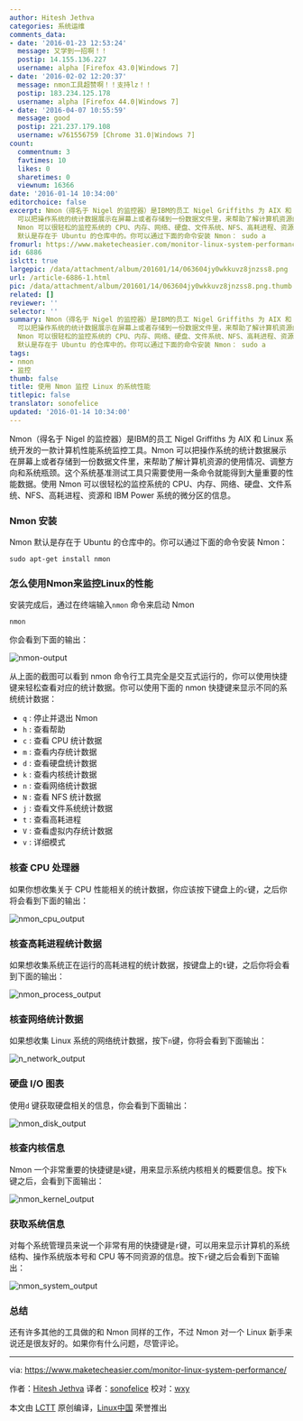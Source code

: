 ```yaml
---
author: Hitesh Jethva
categories: 系统运维
comments_data:
- date: '2016-01-23 12:53:24'
  message: 又学到一招啊！！
  postip: 14.155.136.227
  username: alpha [Firefox 43.0|Windows 7]
- date: '2016-02-02 12:20:37'
  message: nmon工具超赞啊！！支持lz！！
  postip: 183.234.125.178
  username: alpha [Firefox 44.0|Windows 7]
- date: '2016-04-07 10:55:59'
  message: good
  postip: 221.237.179.108
  username: w761556759 [Chrome 31.0|Windows 7]
count:
  commentnum: 3
  favtimes: 10
  likes: 0
  sharetimes: 0
  viewnum: 16366
date: '2016-01-14 10:34:00'
editorchoice: false
excerpt: Nmon（得名于 Nigel 的监控器）是IBM的员工 Nigel Griffiths 为 AIX 和 Linux 系统开发的一款计算机性能系统监控工具。Nmon
  可以把操作系统的统计数据展示在屏幕上或者存储到一份数据文件里，来帮助了解计算机资源的使用情况、调整方向和系统瓶颈。这个系统基准测试工具只需要使用一条命令就能得到大量重要的性能数据。使用
  Nmon 可以很轻松的监控系统的 CPU、内存、网络、硬盘、文件系统、NFS、高耗进程、资源和 IBM Power 系统的微分区的信息。 Nmon 安装 Nmon
  默认是存在于 Ubuntu 的仓库中的。你可以通过下面的命令安装 Nmon： sudo a
fromurl: https://www.maketecheasier.com/monitor-linux-system-performance/
id: 6886
islctt: true
largepic: /data/attachment/album/201601/14/063604jy0wkkuvz8jnzss8.png
url: /article-6886-1.html
pic: /data/attachment/album/201601/14/063604jy0wkkuvz8jnzss8.png.thumb.jpg
related: []
reviewer: ''
selector: ''
summary: Nmon（得名于 Nigel 的监控器）是IBM的员工 Nigel Griffiths 为 AIX 和 Linux 系统开发的一款计算机性能系统监控工具。Nmon
  可以把操作系统的统计数据展示在屏幕上或者存储到一份数据文件里，来帮助了解计算机资源的使用情况、调整方向和系统瓶颈。这个系统基准测试工具只需要使用一条命令就能得到大量重要的性能数据。使用
  Nmon 可以很轻松的监控系统的 CPU、内存、网络、硬盘、文件系统、NFS、高耗进程、资源和 IBM Power 系统的微分区的信息。 Nmon 安装 Nmon
  默认是存在于 Ubuntu 的仓库中的。你可以通过下面的命令安装 Nmon： sudo a
tags:
- nmon
- 监控
thumb: false
title: 使用 Nmon 监控 Linux 的系统性能
titlepic: false
translator: sonofelice
updated: '2016-01-14 10:34:00'
---
```


Nmon（得名于 Nigel 的监控器）是IBM的员工 Nigel Griffiths 为 AIX 和 Linux 系统开发的一款计算机性能系统监控工具。Nmon 可以把操作系统的统计数据展示在屏幕上或者存储到一份数据文件里，来帮助了解计算机资源的使用情况、调整方向和系统瓶颈。这个系统基准测试工具只需要使用一条命令就能得到大量重要的性能数据。使用 Nmon 可以很轻松的监控系统的 CPU、内存、网络、硬盘、文件系统、NFS、高耗进程、资源和 IBM Power 系统的微分区的信息。


### Nmon 安装


Nmon 默认是存在于 Ubuntu 的仓库中的。你可以通过下面的命令安装 Nmon：



```
sudo apt-get install nmon

```

### 怎么使用Nmon来监控Linux的性能


安装完成后，通过在终端输入`nmon` 命令来启动 Nmon



```
nmon

```

你会看到下面的输出：


![nmon-output](/data/attachment/album/201601/14/063604jy0wkkuvz8jnzss8.png)


从上面的截图可以看到 nmon 命令行工具完全是交互式运行的，你可以使用快捷键来轻松查看对应的统计数据。你可以使用下面的 nmon 快捷键来显示不同的系统统计数据：


* `q` : 停止并退出 Nmon
* `h` : 查看帮助
* `c` : 查看 CPU 统计数据
* `m` : 查看内存统计数据
* `d` : 查看硬盘统计数据
* `k` : 查看内核统计数据
* `n` : 查看网络统计数据
* `N` : 查看 NFS 统计数据
* `j` : 查看文件系统统计数据
* `t` : 查看高耗进程
* `V` : 查看虚拟内存统计数据
* `v` : 详细模式


### 核查 CPU 处理器


如果你想收集关于 CPU 性能相关的统计数据，你应该按下键盘上的`c`键，之后你将会看到下面的输出：


![nmon_cpu_output](/data/attachment/album/201601/14/063605ko14d13jrd58ttow.png)


### 核查高耗进程统计数据


如果想收集系统正在运行的高耗进程的统计数据，按键盘上的`t`键，之后你将会看到下面的输出：


![nmon_process_output](/data/attachment/album/201601/14/063609idvjcvmdmm6v4zjz.jpg)


### 核查网络统计数据


如果想收集 Linux 系统的网络统计数据，按下`n`键，你将会看到下面输出：


![n_network_output](/data/attachment/album/201601/14/063610wib3m6qwjcnq3mmn.png)


### 硬盘 I/O 图表


使用`d` 键获取硬盘相关的信息，你会看到下面输出：


![nmon_disk_output](/data/attachment/album/201601/14/063611o2ztlpsp8fj4ljn8.png)


### 核查内核信息


Nmon 一个非常重要的快捷键是`k`键，用来显示系统内核相关的概要信息。按下`k`键之后，会看到下面输出：


![nmon_kernel_output](/data/attachment/album/201601/14/063612l5s8m5cm1onslhzx.png)


### 获取系统信息


对每个系统管理员来说一个非常有用的快捷键是`r`键，可以用来显示计算机的系统结构、操作系统版本号和 CPU 等不同资源的信息。按下`r`键之后会看到下面输出：


![nmon_system_output](/data/attachment/album/201601/14/063614r71jjf5funtn7unv.png)


### 总结


还有许多其他的工具做的和 Nmon 同样的工作，不过 Nmon 对一个 Linux 新手来说还是很友好的。如果你有什么问题，尽管评论。




---


via: <https://www.maketecheasier.com/monitor-linux-system-performance/>


作者：[Hitesh Jethva](https://www.maketecheasier.com/author/hiteshjethva/) 译者：[sonofelice](https://github.com/sonofelice) 校对：[wxy](https://github.com/wxy)


本文由 [LCTT](https://github.com/LCTT/TranslateProject) 原创编译，[Linux中国](https://linux.cn/) 荣誉推出